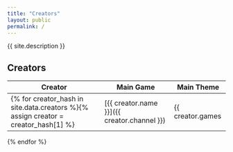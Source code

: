 ```yaml
---
title: "Creators"
layout: public
permalink: /
---
```


{{ site.description }}

## Creators

| Creator | Main Game | Main Theme |
| --- | --- | --- |
{% for creator_hash in site.data.creators %}{% assign creator = creator_hash[1] %}| [{{ creator.name }}]({{ creator.channel }}) | {{ creator.games | first }} | {{ creator.themes | first }} |
{% endfor %}
